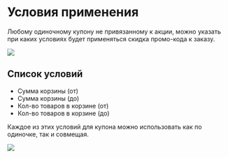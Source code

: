 # Условия применения

Любому одиночному купону не привязанному к акции, можно указать при каких условиях будет применяться скидка промо-кода к заказу.

[![](https://modx.pro/assets/images/tickets/8405/24346f91041dddc1f6da9f560611f334dddf7b82.png)](https://modx.pro/assets/images/tickets/8405/24346f91041dddc1f6da9f560611f334dddf7b82.png)

## Список условий

- Сумма корзины (от)
- Сумма корзины (до)
- Кол-во товаров в корзине (от)
- Кол-во товаров в корзине (до)

Каждое из этих условий для купона можно использовать как по одиночке, так и совмещая.

[![](https://modx.pro/assets/images/tickets/8405/4a2dc9c3c4f9cf25c6a551c4e691c42010543dde.png)](https://modx.pro/assets/images/tickets/8405/4a2dc9c3c4f9cf25c6a551c4e691c42010543dde.png)
